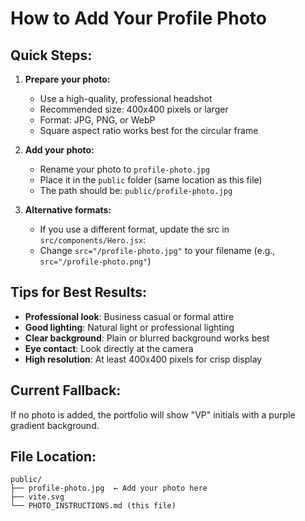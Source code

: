 # How to Add Your Profile Photo

## Quick Steps:

1. **Prepare your photo:**
   - Use a high-quality, professional headshot
   - Recommended size: 400x400 pixels or larger
   - Format: JPG, PNG, or WebP
   - Square aspect ratio works best for the circular frame

2. **Add your photo:**
   - Rename your photo to `profile-photo.jpg`
   - Place it in the `public` folder (same location as this file)
   - The path should be: `public/profile-photo.jpg`

3. **Alternative formats:**
   - If you use a different format, update the src in `src/components/Hero.jsx`:
   - Change `src="/profile-photo.jpg"` to your filename (e.g., `src="/profile-photo.png"`)

## Tips for Best Results:

- **Professional look**: Business casual or formal attire
- **Good lighting**: Natural light or professional lighting
- **Clear background**: Plain or blurred background works best
- **Eye contact**: Look directly at the camera
- **High resolution**: At least 400x400 pixels for crisp display

## Current Fallback:

If no photo is added, the portfolio will show "VP" initials with a purple gradient background.

## File Location:
```
public/
├── profile-photo.jpg  ← Add your photo here
├── vite.svg
└── PHOTO_INSTRUCTIONS.md (this file)
``` 